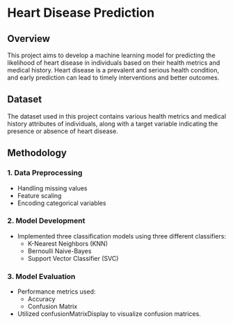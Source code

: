 # Heart Disease Prediction

## Overview
This project aims to develop a machine learning model for predicting the likelihood of heart disease in individuals based on their health metrics and medical history. Heart disease is a prevalent and serious health condition, and early prediction can lead to timely interventions and better outcomes.

## Dataset
The dataset used in this project contains various health metrics and medical history attributes of individuals, along with a target variable indicating the presence or absence of heart disease. 

## Methodology
### 1. Data Preprocessing
   - Handling missing values
   - Feature scaling
   - Encoding categorical variables
   
### 2. Model Development
   - Implemented three classification models using three different classifiers:
     - K-Nearest Neighbors (KNN)
     - Bernoulli Naive-Bayes
     - Support Vector Classifier (SVC)
   
### 3. Model Evaluation
   - Performance metrics used:
     - Accuracy
     - Confusion Matrix
   - Utilized confusionMatrixDisplay to visualize confusion matrices.



